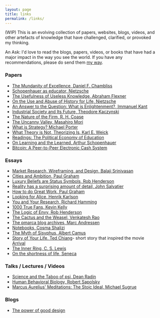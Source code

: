 ```yaml
---
layout: page
title: links
permalink: /links/
---
```


(WIP) This is an evolving collection of papers, websites, blogs, videos, and other artefacts of knowledge that have challenged, clarified, or provoked my thinking. 

<div class="quote" >An Ask: I'd love to read the blogs, papers, videos, or books that have had a major impact in the way you see the world. If you have any recommendations, please do send them <a href="mailto:arthgupta7@gmail.com?subject=Recommendations">my way</a>.
</div>

### Papers
* [The Mundanity of Excellence, Daniel F. Chambliss](https://academics.hamilton.edu/documents/themundanityofexcellence.pdf)
* [Schopenhauer as educator, Nietzsche](https://la.utexas.edu/users/hcleaver/330T/350kPEENietzscheSchopenTable.pdf)
* [The Usefulness of Useless Knowledge, Abraham Flexner](https://www.ias.edu/sites/default/files/library/UsefulnessHarpers.pdf)
* [On the Use and Abuse of History for Life, Nietzsche](https://la.utexas.edu/users/hcleaver/330T/350kPEENietzscheAbuseTableAll.pdf)
* [An Answer to the Question: What is Enlightenment?, Immanuel Kant](https://www.nypl.org/sites/default/files/kant_whatisenlightenment.pdf)
* [Industrial Society and Its Future, Theodore Kaczynski](https://web.cs.ucdavis.edu/~rogaway/classes/188/materials/Industrial%20Society%20and%20Its%20Future.pdf)
* [The Nature of the Firm, R. H. Coase](https://rochelleterman.com/ir/sites/default/files/Coase%201937.pdf)
* [The Uncanny Valley, Masahiro Mori](https://fermatslibrary.com/s/the-uncanny-valley)
* [What is Strategy? Michael Porter](https://fermatslibrary.com/s/what-is-strategy)
* [What Theory is Not, Theorizing Is, Karl E. Weick](https://www.jstor.org/stable/2393789)
* [Readings: The Political Economy of Education](https://la.utexas.edu/users/hcleaver/330T/350kPEEreadings.html)
* [On Learning and the Learned, Arthur Schopenhauer](https://la.utexas.edu/users/hcleaver/330T/350kPEESchopenLearningTable.pdf)
* [Bitcoin: A Peer-to-Peer Electronic Cash System](https://bitcoin.org/bitcoin.pdf)

### Essays
* [Market Research, Wireframing, and Design, Balaji Srinivasan](https://www.samvitjain.com/blog/assets/links/startups-idea-execution-market.pdf)
* [Cities and Ambition, Paul Graham](http://paulgraham.com/cities.html)
* [Luxury Beliefs are Status Symbols, Rob Henderson](https://www.robkhenderson.com/p/status-symbols-and-the-struggle-for)
* [Reality has a surprising amount of detail, John Salvatier](http://johnsalvatier.org/blog/2017/reality-has-a-surprising-amount-of-detail)
* [How to do Great Work, Paul Graham](http://paulgraham.com/greatwork.html)
* [Looking for Alice, Henrik Karlson](https://www.henrikkarlsson.xyz/p/looking-for-alice)
* [You and Your Research, Richard Hamming](https://www.cs.virginia.edu/~robins/YouAndYourResearch.html)
* [1000 True Fans, Kevin Kelly](https://kk.org/thetechnium/1000-true-fans/)
* [The Logic of Envy, Rob Henderson](https://www.robkhenderson.com/p/the-logic-of-envy)
* [The Cactus and the Weasel, Venkatesh Rao](https://www.ribbonfarm.com/2014/02/20/the-cactus-and-the-weasel/)
* [The pmarca blog archives, Marc Andressen ](https://a16z.com/wp-content/uploads/2021/08/The-pmarca-Blog-Archives.pdf)
* [Notebooks, Cosma Shalizi](http://bactra.org/notebooks/)
* [The Myth of Sisyphus, Albert Camus](https://dbanach.com/sisyphus.htm)
* [Story of Your Life, Ted Chiang](https://raley.english.ucsb.edu/wp-content/uploads/Reading/Chiang-story.pdf)- short story that inspired the movie [Arrival](https://www.youtube.com/watch?v=tFMo3UJ4B4g)
* [The Inner Ring, C. S. Lewis](https://www.lewissociety.org/innerring/)
* [On the shortness of life, Seneca](https://dn790008.ca.archive.org/0/items/SenecaOnTheShortnessOfLife/Seneca%20on%20the%20Shortness%20of%20Life.pdf)

### Talks / Lectures / Videos 
* [Science and the Taboo of psi, Dean Radin](https://www.youtube.com/watch?v=qw_O9Qiwqew)
* [Human Behavioral Biology, Robert Sapolsky](https://www.youtube.com/watch?v=NNnIGh9g6fA&list=PL150326949691B199)
* [Marcus Aurelius' Meditations: The Stoic Ideal, Michael Sugrue](https://www.youtube.com/watch?v=Auuk1y4DRgk&t)

### Blogs
* [The power of good design](https://www.vitsoe.com/us/about/good-design)